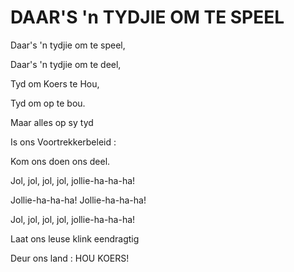 # DAAR'S 'n TYDJIE OM TE SPEEL

Daar's 'n tydjie om te speel,

Daar's 'n tydjie om te deel,

Tyd om Koers te Hou,

Tyd om op te bou.

Maar alles op sy tyd

Is ons Voortrekkerbeleid :

Kom ons doen ons deel.


Jol, jol, jol, jol, jollie-ha-ha-ha!

Jollie-ha-ha-ha! Jollie-ha-ha-ha!

Jol, jol, jol, jol, jollie-ha-ha-ha!

Laat ons leuse klink eendragtig

Deur ons land : HOU KOERS!


